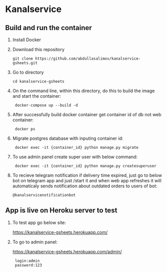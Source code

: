 # Kanalservice

## Build and run the container

1. Install Docker

2. Download this repository
    ```
    git clone https://github.com/abdullasalimov/kanalservice-gsheets.git
    ```
3. Go to directory
    ```
    cd kanalservice-gsheets
    ```

6. On the command line, within this directory, do this to build the image and start the container:

        docker-compose up --build -d

6. After successfully build docker container get container id of db not web container:

        docker ps

7. Migrate postgres database with inputing container id:

        docker exec -it {container_id} python manage.py migrate

9. To use admin panel create super user with below command:

        docker exec -it {container_id} python manage.py createsuperuser

10. To recieve telegram notification if delivery time expired, just go to below bot on telegram app and just /start it and when web app refreshes it will automaticaly sends notification about outdated orders to users of bot:

        @kanalservicenotificationbot

## App is live on Heroku server to test

1. To test app go below site:

    https://kanalservice-gsheets.herokuapp.com/

2. To go to admin panel:

    https://kanalservice-gsheets.herokuapp.com/admin/

        login:admin
        password:123